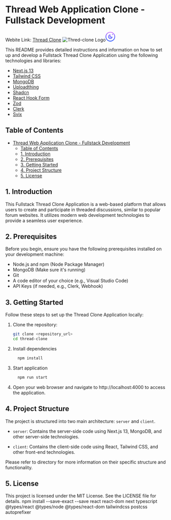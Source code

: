 # Thread Web Application Clone - Fullstack Development

Webite Link: [Thread Clone](https://adekeyeadeniyi.github.io/thread-clone)
![Thred-clone Logo](https://github.com/AdekeyeAdeniyi/thread-clone/assets/57262658/eab4d481-51cb-4348-812b-47ae04304894)<svg width="30" height="30" viewBox="0 0 30 30" fill="none" xmlns="http://www.w3.org/2000/svg">
<path fill-rule="evenodd" clip-rule="evenodd" d="M27.8333 15C27.8333 22.0877 22.0877 27.8333 15 27.8333C7.91234 27.8333 2.16666 22.0877 2.16666 15C2.16666 7.91234 7.91234 2.16666 15 2.16666C22.0877 2.16666 27.8333 7.91234 27.8333 15ZM30 15C30 23.2843 23.2843 30 15 30C6.71573 30 0 23.2843 0 15C0 6.71573 6.71573 0 15 0C23.2843 0 30 6.71573 30 15ZM23.2759 8.27591C23.2759 9.1329 22.5812 9.82763 21.7242 9.82763C20.8672 9.82763 20.1725 9.1329 20.1725 8.27591C20.1725 7.41891 20.8672 6.72418 21.7242 6.72418C22.5812 6.72418 23.2759 7.41891 23.2759 8.27591ZM15.1642 12.8396L15.3542 10.3423L15.5185 8.18184C14.7802 8.12567 14.0418 8.19007 13.3314 8.36882C12.7443 8.51654 12.1763 8.74235 11.6432 9.04275C10.4649 9.70664 9.51004 10.705 8.89922 11.9116C8.2884 13.1182 8.04909 14.4788 8.21156 15.8214C8.37403 17.164 8.93098 18.4283 9.81197 19.4544C10.693 20.4805 11.8585 21.2222 13.161 21.5859C14.4636 21.9496 15.8448 21.9189 17.1299 21.4976C18.415 21.0763 19.5463 20.2834 20.3808 19.2192C20.7584 18.7376 21.0675 18.2103 21.3023 17.6523C21.5864 16.9774 21.7617 16.2576 21.8179 15.5196L21.818 15.5186L19.6576 15.3543L17.1603 15.1643L14.9999 15L15.1642 12.8396ZM18.9619 17.4743L14.8355 17.1604L12.6751 16.996L12.8395 14.8356L13.1534 10.7092C13.0012 10.7747 12.8521 10.8485 12.7068 10.9304C11.9019 11.3839 11.2496 12.0659 10.8323 12.8902C10.415 13.7145 10.2515 14.644 10.3625 15.5611C10.4735 16.4783 10.854 17.342 11.4558 18.0429C12.0577 18.7439 12.8539 19.2506 13.7437 19.4991C14.6335 19.7475 15.5771 19.7265 16.455 19.4387C17.3329 19.151 18.1057 18.6093 18.6758 17.8823C18.7787 17.751 18.8742 17.6148 18.9619 17.4743Z" fill="url(#paint0_linear_883_4378)"/>
<defs>
<linearGradient id="paint0_linear_883_4378" x1="15" y1="0" x2="15" y2="30" gradientUnits="userSpaceOnUse">
<stop stop-color="#DD7EFF"/>
<stop offset="0.461458" stop-color="#685DFF"/>
<stop offset="1" stop-color="#2152FF"/>
</linearGradient>
</defs>
</svg>

This README provides detailed instructions and information on how to set up and develop a Fullstack Thread Clone Application using the following technologies and libraries:

- [Next.js 13](https://nextjs.org/docs)
- [Tailwind CSS](https://tailwindcss.com/docs/installation)
- [MongoDB](https://www.mongodb.com/docs/v7.0/tutorial/model-embedded-one-to-many-relationships-between-documents/)
- [Uploadthing](https://docs.uploadthing.com/)
- [Shadcn](https://ui.shadcn.com/docs)
- [React Hook Form](https://www.react-hook-form.com/get-started/)
- [Zod](https://zod.dev/)
- [Clerk](https://clerk.com/docs)
- [Svix](https://docs.svix.com/)

## Table of Contents

- [Thread Web Application Clone - Fullstack Development](#thread-web-application-clone---fullstack-development)
  - [Table of Contents](#table-of-contents)
  - [1. Introduction](#1-introduction)
  - [2. Prerequisites](#2-prerequisites)
  - [3. Getting Started](#3-getting-started)
  - [4. Project Structure](#4-project-structure)
  - [5. License](#5-license)

## 1. Introduction

This Fullstack Thread Clone Application is a web-based platform that allows users to create and participate in threaded discussions, similar to popular forum websites. It utilizes modern web development technologies to provide a seamless user experience.

## 2. Prerequisites

Before you begin, ensure you have the following prerequisites installed on your development machine:

- Node.js and npm (Node Package Manager)
- MongoDB (Make sure it's running)
- Git
- A code editor of your choice (e.g., Visual Studio Code)
- API Keys (if needed, e.g., Clerk, Webhook)

## 3. Getting Started

Follow these steps to set up the Thread Clone Application locally:

1. Clone the repository:

   ```bash
   git clone <repository_url>
   cd thread-clone
   ```

2. Install dependencies
   ```bash
     npm install
   ```
3. Start application
   ```bash
     npm run start
   ```
4. Open your web browser and navigate to http://localhost:4000 to access the application.

## 4. Project Structure

The project is structured into two main architecture: `server` and `client`.

- `server`: Contains the server-side code using Next.js 13, MongoDB, and other server-side technologies.

- `client`: Contains the client-side code using React, Tailwind CSS, and other front-end technologies.

Please refer to directory for more information on their specific structure and functionality.

## 5. License

This project is licensed under the MIT License. See the LICENSE file for details.
npm install --save-exact --save react react-dom next typescript @types/react @types/node @types/react-dom tailwindcss postcss autoprefixer
